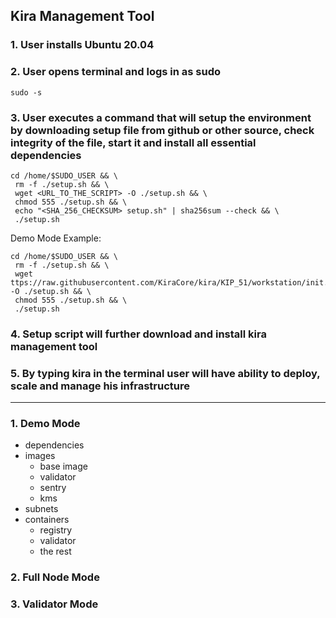 ## Kira Management Tool

### 1. User installs Ubuntu 20.04

### 2. User opens terminal and logs in as sudo

```
sudo -s
```

### 3. User executes a command that will setup the environment by downloading setup file from github or other source, check integrity of the file, start it and install all essential dependencies

```
cd /home/$SUDO_USER && \
 rm -f ./setup.sh && \
 wget <URL_TO_THE_SCRIPT> -O ./setup.sh && \
 chmod 555 ./setup.sh && \
 echo "<SHA_256_CHECKSUM> setup.sh" | sha256sum --check && \
 ./setup.sh
```

Demo Mode Example:

```
cd /home/$SUDO_USER && \
 rm -f ./setup.sh && \
 wget ttps://raw.githubusercontent.com/KiraCore/kira/KIP_51/workstation/init.sh -O ./setup.sh && \
 chmod 555 ./setup.sh && \
 ./setup.sh
```

### 4. Setup script will further download and install kira management tool

### 5. By typing kira in the terminal user will have ability to deploy, scale and manage his infrastructure

---

### 1. Demo Mode

- dependencies
- images
  - base image
  - validator
  - sentry
  - kms
- subnets
- containers
  - registry
  - validator
  - the rest

### 2. Full Node Mode

### 3. Validator Mode
